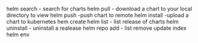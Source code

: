 helm search - search for charts
helm pull  - download a chart to your local directory to view
helm push  -push chart to remote
helm install -upload a chart to kubernetes
hem create 
helm list    - list release of charts
helm uninstall - uninstall a realease
helm repo add - 
          list
          remove
          update
          index
helm env 